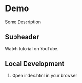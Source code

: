 # Demo

Some Description!

## Subheader

Watch tutorial on YouTube.

## Local Development

1. Open index.html in your browser